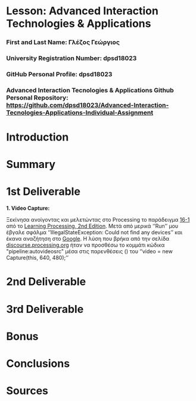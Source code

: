 # Lesson: Advanced Interaction Technologies & Applications

### First and Last Name: Γλέζος Γεώργιος
### University Registration Number: dpsd18023
### GitHub Personal Profile: dpsd18023
### Advanced Interaction Tecnologies & Applications Github Personal Repository: https://github.com/dpsd18023/Advanced-Interaction-Tecnologies-Applications-Individual-Assignment

# Introduction

# Summary

# 1st Deliverable

  <b> 1. Video Capture: </b>
 
 Ξεκίνησα ανοίγοντας και μελετώντας στο Processing το παράδειγμα  <a href="http://learningprocessing.com/examples/chp16/example-16-01-Capture">16-1</a> από το <a href="http://learningprocessing.com/">Learning Processing, 2nd Edition</a>. Μετά από μερικά ‘’Run’’ μου έβγαλε σφάλμα ‘’IllegalStateException: Could not find any devices’’ και έκανα αναζήτηση στο <a href="https://www.google.com/">Google</a>. Η λύση που βρήκα από την σελίδα <a href="discourse.processing.org">discourse.processing.org</a> ήταν να προσθέσω το κομμάτι κώδικα "pipeline:autovideosrc" μέσα στις παρενθέσεις () του ‘’video = new Capture(this, 640, 480);’’
 
 <a href=""></a>

 
  

# 2nd Deliverable


# 3rd Deliverable 


# Bonus 


# Conclusions


# Sources

